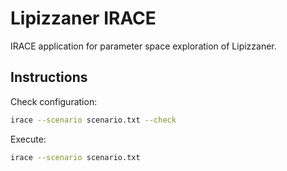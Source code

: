 # Lipizzaner IRACE
IRACE application for parameter space exploration of Lipizzaner.


## Instructions

Check configuration:

```bash
irace --scenario scenario.txt --check
```

Execute:

```bash
irace --scenario scenario.txt
```
